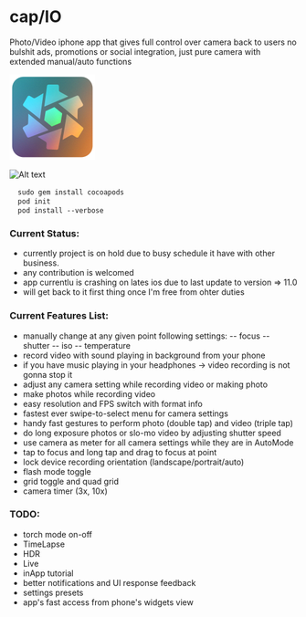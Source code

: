 # cap/IO
Photo/Video iphone app that gives full control over camera back to users
no bulshit ads, promotions or social integration, just pure camera with extended manual/auto functions

![Alt text](/capio_ico_ArtWrk150x150.png "app_ico_art")

![Alt text](/capio.png?raw=true "in_app_screen")

```
  sudo gem install cocoapods
  pod init
  pod install --verbose
```
### Current Status:
  - currently project is on hold due to busy schedule it have with other business.
  - any contribution is welcomed
  - app currentlu is crashing on lates ios due to last update to version => 11.0
  - will get back to it first thing once I'm free from ohter duties

### Current Features List:
  - manually change at any given point following settings:
    -- focus
    -- shutter
    -- iso
    -- temperature
  - record video with sound playing in background from your phone
  - if you have music playing in your headphones -> video recording is not gonna stop it
  - adjust any camera setting while recording video or making photo
  - make photos while recording video
  - easy resolution and FPS switch with format info
  - fastest ever swipe-to-select menu for camera settings
  - handy fast gestures to perform photo (double tap) and video (triple tap)
  - do long exposure photos or slo-mo video by adjusting shutter speed
  - use camera as meter for all camera settings while they are in AutoMode
  - tap to focus and long tap and drag to focus at point
  - lock device recording orientation (landscape/portrait/auto)
  - flash mode toggle
  - grid toggle and quad grid
  - camera timer (3x, 10x)
  
### TODO:
  - torch mode on-off
  - TimeLapse
  - HDR
  - Live
  - inApp tutorial 
  - better notifications and UI response feedback
  - settings presets
  - app's fast access from phone's widgets view
